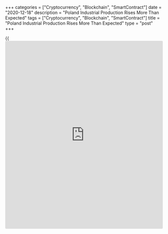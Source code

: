 +++
categories = ["Cryptocurrency", "Blockchain", "SmartContract"]
date = "2020-12-18"
description = "Poland Industrial Production Rises More Than Expected"
tags = ["Cryptocurrency", "Blockchain", "SmartContract"]
title = "Poland Industrial Production Rises More Than Expected"
type = "post"
+++

{{<iframe id="large-banner" src="https://www.bounty.group/#slide=6.0" width="100%" height="600" scrolling="no" style="border: 0px solid rgb(216, 221, 230); border-radius: 3px;">}}

Poland's industrial production rose more than expected in November, data
from Statistics Poland showed on Friday.

Industrial production gained 5.4 percent annually in November.
Economists had expected a 3.0 percent growth.

Production in water supply grew 7.4 percent yearly in November and those
of manufacturing rose 7.2 percent.

Meanwhile, production in electricity, gas steam and air conditioning
supply declined 10.5 percent and mining and quarrying fell 3.4 percent.

Among the main industrial groupings, production of intermediate goods
increased 9.4 percent on year in November and durable goods grew 7.7
percent. Production in capital goods and non-durable consumer goods
accelerated by 7.3 percent and 1.7 percent, respectively.

Meanwhile, production of energy declined 8.0 percent.

On a month-on-month basis, industrial production fell 1.6 percent in
November.

On a seasonally adjusted basis, industrial production gained 3.5 percent
annually in November.

For comments and feedback [contact](https://www.playgroundfx.com/contact/): editorial@rtt[news](https://www.letsplayfx.com/blog/forex-news-website/).com

[Economic News][1]

 **What parts of the world are seeing the best (and worst) economic
performances lately? Click[here][2] to check out our [Econ Scorecard][2]
and find out! See up-to-the-moment [ranking](https://www.playgroundfx.com/blog/crypto-exchange-ranking/)s for the best and worst
performers in [GDP][3], [unemployment rate][4], [inflation][5] and much
more.**

   1. www.rtt[news](https://www.letsplayfx.com/blog/forex-news-website/).com/Content/EconomicNews.aspx
   2. www.rtt[news](https://www.letsplayfx.com/blog/forex-news-website/).com/economic-scorecard/world-rank/retail-sales/highest-performance.aspx
   3. www.rtt[news](https://www.letsplayfx.com/blog/forex-news-website/).com/economic-scorecard/world-rank/GDP/highest-performance.aspx
   4. www.rtt[news](https://www.letsplayfx.com/blog/forex-news-website/).com/economic-scorecard/world-rank/unemployment-rate/lowest-performance.aspx
   5. www.rtt[news](https://www.letsplayfx.com/blog/forex-news-website/).com/economic-scorecard/world-rank/CPI/highest-performance.aspx